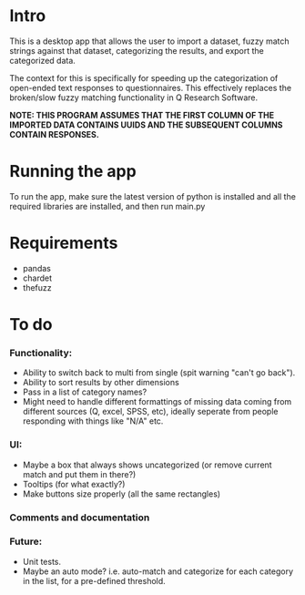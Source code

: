 # Intro

This is a desktop app that allows the user to import a dataset, fuzzy match strings against that dataset, categorizing the results, and export the categorized data.

The context for this is specifically for speeding up the categorization of open-ended text responses to questionnaires. This effectively replaces the broken/slow fuzzy matching functionality in Q Research Software.

**NOTE: THIS PROGRAM ASSUMES THAT THE FIRST COLUMN OF THE IMPORTED DATA CONTAINS UUIDS AND THE SUBSEQUENT COLUMNS CONTAIN RESPONSES.**

# Running the app

To run the app, make sure the latest version of python is installed and all the required libraries are installed, and then run main.py

# Requirements

- pandas
- chardet
- thefuzz

# To do

### Functionality:

- Ability to switch back to multi from single (spit warning "can't go back").
- Ability to sort results by other dimensions
- Pass in a list of category names?
- Might need to handle different formattings of missing data coming from different sources (Q, excel, SPSS, etc), ideally seperate from people responding with things like "N/A" etc.

### UI:

- Maybe a box that always shows uncategorized (or remove current match and put them in there?)
- Tooltips (for what exactly?)
- Make buttons size properly (all the same rectangles)

### Comments and documentation

### Future:

- Unit tests.
- Maybe an auto mode? i.e. auto-match and categorize for each category in the list, for a pre-defined threshold.
